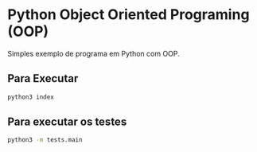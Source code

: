 # Python Object Oriented Programing (OOP)

Simples exemplo de programa em Python com OOP.

## Para Executar

```bash
python3 index
```

## Para executar os testes

```bash
python3 -m tests.main
```
